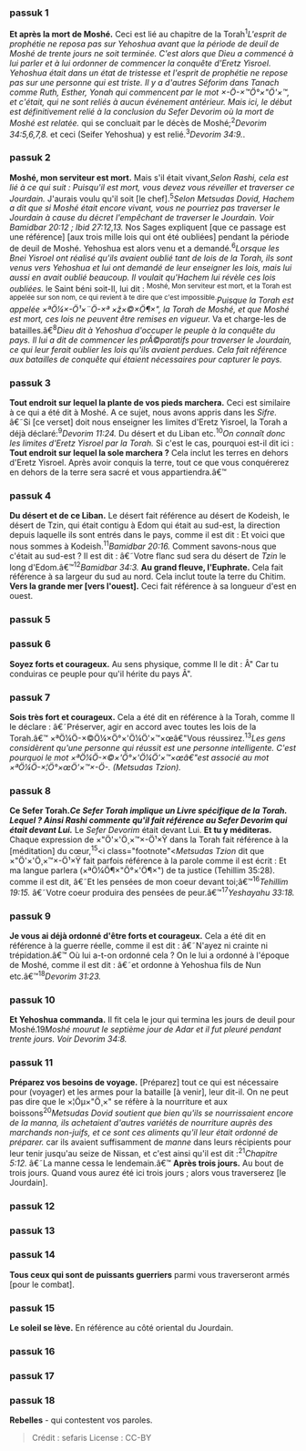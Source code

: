 
### passuk 1
<b>Et après la mort de Moshé.</b> Ceci est lié au chapitre de la Torah<sup>1</sup><i class="footnote">L'esprit de prophétie ne reposa pas sur Yehoshua avant que la période de deuil de Moshé de trente jours ne soit terminée. C'est alors que Dieu a commencé à lui parler et à lui ordonner de commencer la conquête d'Eretz Yisroel. Yehoshua était dans un état de tristesse et l'esprit de prophétie ne repose pas sur une personne qui est triste. Il y a d'autres <i>Séforim</i> dans <i>Tanach</i> comme Ruth, Esther, Yonah qui commencent par le mot ×-Ö-×™Ö°×"Ö'×™, et c'était, qui ne sont reliés à aucun événement antérieur. Mais ici, le début est définitivement relié à la conclusion du <i>Sefer Devorim</i> où la mort de Moshé est relatée.</i> qui se concluait par le décès de Moshé;<sup>2</sup><i class="footnote">Devorim 34:5,6,7,8.</i> et ceci (Seifer Yehoshua) y est relié.<sup>3</sup><i class="footnote">Devorim 34:9.</i>.

### passuk 2
<b>Moshé, mon serviteur est mort.</b> Mais s'il était vivant,</sup></sup><i class="footnote">Selon <i>Rashi,</i> cela est lié à ce qui suit : Puisqu'il est mort, vous devez vous réveiller et traverser ce Jourdain.</i> J'aurais voulu qu'il soit [le chef].<sup>5</sup><i class="footnote">Selon <i>Metsudas Dovid,</i> Hachem a dit que si Moshé était encore vivant, vous ne pourriez pas traverser le Jourdain à cause du décret l'empêchant de traverser le Jourdain. Voir Bamidbar 20:12 ; Ibid 27:12,13.</i> Nos Sages expliquent [que ce passage est une référence] [aux trois mille lois qui ont été oubliées] pendant la période de deuil de Moshé. Yehoshua est alors venu et a demandé.<sup>6</sup><i class="footnote">Lorsque les Bnei Yisroel ont réalisé qu'ils avaient oublié tant de lois de la Torah, ils sont venus vers Yehoshua et lui ont demandé de leur enseigner les lois, mais lui aussi en avait oublié beaucoup. Il voulait qu'Hachem lui révèle ces lois oubliées.</i> le Saint béni soit-Il, lui dit : <sup>Moshé, Mon serviteur est mort, et la Torah est appelée sur son nom, ce qui revient à te dire que c'est impossible.</sup><i class="footnote">Puisque la Torah est appelée ×ªÖ¼×-Ö¹×¨Ö-×ª ×ž×©×Ö¶×", la Torah de Moshé, et que Moshé est mort, ces lois ne peuvent être remises en vigueur. </i> Va et charge-les de batailles.â€<sup>8</sup><i class="footnote">Dieu dit à Yehoshua d'occuper le peuple à la conquête du pays. Il lui a dit de commencer les prÃ©paratifs pour traverser le Jourdain, ce qui leur ferait oublier les lois qu'ils avaient perdues. Cela fait référence aux batailles de conquête qui étaient nécessaires pour capturer le pays.</i>

### passuk 3
<b>Tout endroit sur lequel la plante de vos pieds marchera.</b> Ceci est similaire à ce qui a été dit à Moshé. A ce sujet, nous avons appris dans les <i>Sifre.</i> â€˜Si [ce verset] doit nous enseigner les limites d'Eretz Yisroel, la Torah a déjà déclaré:<sup>9</sup><i class="footnote">Devorim 11:24. </i> Du désert et du Liban etc.<sup>10</sup><i class="footnote">On connaît donc les limites d'Eretz Yisroel par la Torah.</i> Si c'est le cas, pourquoi est-il dit ici : <b>Tout endroit sur lequel la sole marchera ?</b> Cela inclut les terres en dehors d'Eretz Yisroel. Après avoir conquis la terre, tout ce que vous conquérerez en dehors de la terre sera sacré et vous appartiendra.â€™

### passuk 4
<b>Du désert et de ce Liban.</b> Le désert fait référence au désert de Kodeish, le désert de Tzin, qui était contigu à Edom qui était au sud-est, la direction depuis laquelle ils sont entrés dans le pays, comme il est dit : Et voici que nous sommes à Kodeish.<sup>11</sup><i class="footnote">Bamidbar 20:16.</i> Comment savons-nous que c'était au sud-est ? Il est dit : â€˜Votre flanc sud sera du désert de <i>Tzin</i> le long d'Edom.â€™<sup>12</sup><i class="footnote">Bamidbar 34:3.</i>
<b>Au grand fleuve, l'Euphrate.</b> Cela fait référence à sa largeur du sud au nord. 
Cela inclut toute la terre du Chitim.
<b>Vers la grande mer [vers l'ouest].</b> Ceci fait référence à sa longueur d'est en ouest.

### passuk 5

### passuk 6
<b>Soyez forts et courageux.</b> Au sens physique, comme Il le dit : Â" Car tu conduiras ce peuple pour qu'il hérite du pays Â".

### passuk 7
<b>Sois très fort et courageux.</b> Cela a été dit en référence à la Torah, comme Il le déclare : â€˜Préserver, agir en accord avec toutes les lois de la Torah.â€™ 
×ªÖ¼Ö-×©Ö¼×Ö°×'Ö¼Ö'×™×œâ€"Vous réussirez.<sup>13</sup><i class="footnote">Les gens considèrent qu'une personne qui réussit est une personne intelligente. C'est pourquoi le mot ×ªÖ¼Ö-×©×'Ö°×'Ö¼Ö'×™×œâ€"est associé au mot ×ªÖ¼Ö-×¦Ö°×œÖ'×™×-Ö-. (<i>Metsudas Tzion</i>).</i>

### passuk 8
<b>Ce Sefer Torah.</sup></sup><i class="footnote">Ce <i>Sefer Torah</i> implique un Livre spécifique de la Torah. Lequel ? Ainsi <i>Rashi</i> commente qu'il fait référence au Sefer Devorim qui était devant Lui.</i></b> Le <i>Sefer Devorim</i> était devant Lui.
<b>Et tu y méditeras.</b> Chaque expression de ×"Ö'×'Ö¸×™×-Ö¹×Ÿ dans la Torah fait référence à la [méditation] du cœur,<sup>15</sup><i class="footnote"<<i>Metsudas Tzion</i> dit que ×"Ö'×'Ö¸×™×-Ö¹×Ÿ fait parfois référence à la parole comme il est écrit : Et ma langue parlera (×ªÖ¼Ö¶×"Ö°×'Ö¶×") de ta justice (Tehillim 35:28).</i> comme il est dit, â€˜Et les pensées de mon coeur devant toi;â€™<sup>16</sup><i class="footnote">Tehillim 19:15. </i> â€˜Votre coeur produira des pensées de peur.â€™<sup>17</sup><i class="footnote">Yeshayahu 33:18.</i>

### passuk 9
<b>Je vous ai déjà ordonné d'être forts et courageux.</b> Cela a été dit en référence à la guerre réelle, comme il est dit : â€˜N'ayez ni crainte ni trépidation.â€™ Où lui a-t-on ordonné cela ? On le lui a ordonné à l'époque de Moshé, comme il est dit : â€˜et ordonne à Yehoshua fils de Nun etc.â€™<sup>18</sup><i class="footnote">Devorim 31:23.</i>

### passuk 10
<b>Et Yehoshua commanda.</b> Il fit cela le jour qui termina les jours de deuil pour Moshé.</sup>19</sup><i class="footnote">Moshé mourut le septième jour de Adar et il fut pleuré pendant trente jours. Voir Devorim 34:8.</i>

### passuk 11
<b>Préparez vos besoins de voyage.</b> [Préparez] tout ce qui est nécessaire pour (voyager) et les armes pour la bataille [à venir], leur dit-il. On ne peut pas dire que le ×¦Öµ×"Ö¸×" se réfère à la nourriture et aux boissons<sup>20</sup><i class="footnote"><i>Metsudas Dovid</i> soutient que bien qu'ils se nourrissaient encore de la <i>manna,</i> ils achetaient d'autres variétés de nourriture auprès des marchands non-juifs, et ce sont ces aliments qu'il leur était ordonné de préparer. </i> car ils avaient suffisamment de <i>manne</i> dans leurs récipients pour leur tenir jusqu'au seize de Nissan, et c'est ainsi qu'il est dit :<sup>21</sup><i class="footnote">Chapitre 5:12.</i> â€˜La manne cessa le lendemain.â€™
<b>Après trois jours.</b> Au bout de trois jours. Quand vous aurez été ici trois jours ; alors vous traverserez [le Jourdain].

### passuk 12

### passuk 13

### passuk 14
<b>Tous ceux qui sont de puissants guerriers</b> parmi vous traverseront armés [pour le combat].

### passuk 15
<b>Le soleil se lève.</b> En référence au côté oriental du Jourdain.

### passuk 16

### passuk 17

### passuk 18
<b>Rebelles</b> - qui contestent vos paroles.

>Crédit : sefaris
>License : CC-BY